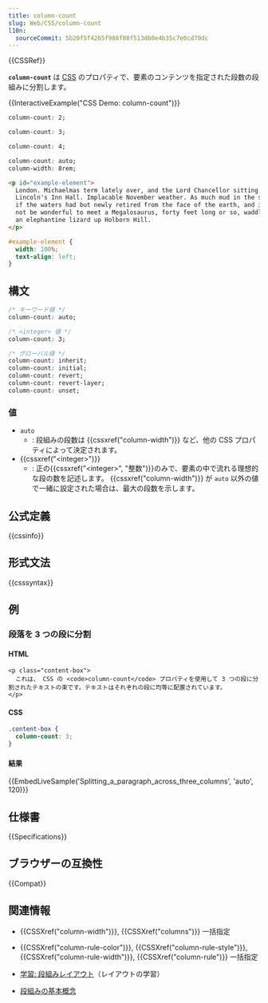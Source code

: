 ```yaml
---
title: column-count
slug: Web/CSS/column-count
l10n:
  sourceCommit: 5b20f5f4265f988f80f513db0e4b35c7e0cd70dc
---
```


{{CSSRef}}

**`column-count`** は [CSS](/ja/docs/Web/CSS) のプロパティで、要素のコンテンツを指定された段数の段組みに分割します。

{{InteractiveExample("CSS Demo: column-count")}}

```css interactive-example-choice
column-count: 2;
```

```css interactive-example-choice
column-count: 3;
```

```css interactive-example-choice
column-count: 4;
```

```css interactive-example-choice
column-count: auto;
column-width: 8rem;
```

```html interactive-example
<p id="example-element">
  London. Michaelmas term lately over, and the Lord Chancellor sitting in
  Lincoln's Inn Hall. Implacable November weather. As much mud in the streets as
  if the waters had but newly retired from the face of the earth, and it would
  not be wonderful to meet a Megalosaurus, forty feet long or so, waddling like
  an elephantine lizard up Holborn Hill.
</p>
```

```css interactive-example
#example-element {
  width: 100%;
  text-align: left;
}
```

## 構文

```css
/* キーワード値 */
column-count: auto;

/* <integer> 値 */
column-count: 3;

/* グローバル値 */
column-count: inherit;
column-count: initial;
column-count: revert;
column-count: revert-layer;
column-count: unset;
```

### 値

- `auto`
  - : 段組みの段数は {{cssxref("column-width")}} など、他の CSS プロパティによって決定されます。
- {{cssxref("&lt;integer&gt;")}}
  - : 正の{{cssxref("&lt;integer&gt;", "整数")}}のみで、要素の中で流れる理想的な段の数を記述します。 {{cssxref("column-width")}} が `auto` 以外の値で一緒に設定された場合は、最大の段数を示します。

## 公式定義

{{cssinfo}}

## 形式文法

{{csssyntax}}

## 例

### 段落を 3 つの段に分割

#### HTML

```html-nolint live-sample___splitting_a_paragraph_across_three_columns
<p class="content-box">
  これは、 CSS の <code>column-count</code> プロパティを使用して 3 つの段に分割されたテキストの束です。テキストはそれぞれの段に均等に配置されています。
</p>
```

#### CSS

```css live-sample___splitting_a_paragraph_across_three_columns
.content-box {
  column-count: 3;
}
```

#### 結果

{{EmbedLiveSample('Splitting_a_paragraph_across_three_columns', 'auto', 120)}}

## 仕様書

{{Specifications}}

## ブラウザーの互換性

{{Compat}}

## 関連情報

- {{CSSXref("column-width")}}, {{CSSXref("columns")}} 一括指定
- {{CSSXref("column-rule-color")}}, {{CSSXref("column-rule-style")}}, {{CSSXref("column-rule-width")}}, {{CSSXref("column-rule")}} 一括指定

- [学習: 段組みレイアウト](/ja/docs/Learn_web_development/Core/CSS_layout/Multiple-column_Layout)（レイアウトの学習）
- [段組みの基本概念](/ja/docs/Web/CSS/CSS_multicol_layout/Basic_concepts)
